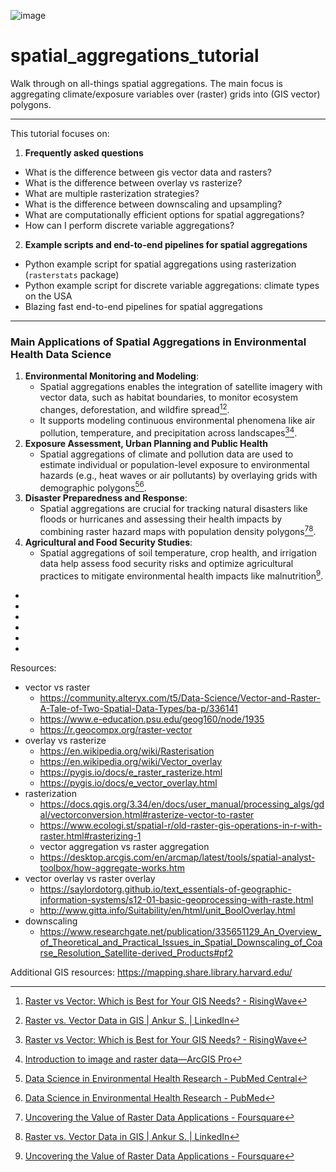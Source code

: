 ![image](https://github.com/user-attachments/assets/32d68b98-6b60-4633-8bcf-bb255dd628b0)


# spatial_aggregations_tutorial
Walk through on all-things spatial aggregations. The main focus is aggregating climate/exposure variables over (raster) grids into (GIS vector) polygons. 

____

This tutorial focuses on:

1. **Frequently asked questions**

* What is the difference between gis vector data and rasters?
* What is the difference between overlay vs rasterize?
* What are multiple rasterization strategies?
* What is the difference between downscaling and upsampling?
* What are computationally efficient options for spatial aggregations?
* How can I perform discrete variable aggregations?

2. **Example scripts and end-to-end pipelines for spatial aggregations**

* Python example script for spatial aggregations using rasterization (`rasterstats` package)
* Python example script for discrete variable aggregations: climate types on the USA
* Blazing fast end-to-end pipelines for spatial aggregations


_____

### Main Applications of Spatial Aggregations in Environmental Health Data Science

1. **Environmental Monitoring and Modeling**:
   * Spatial aggregations enables the integration of satellite imagery with vector data, such as habitat boundaries, to monitor ecosystem changes, deforestation, and wildfire spread[^1][^2].
   * It supports modeling continuous environmental phenomena like air pollution, temperature, and precipitation across landscapes[^1][^3].
2. **Exposure Assessment, Urban Planning and Public Health**
   * Spatial aggregations of climate and pollution data are used to estimate individual or population-level exposure to environmental hazards (e.g., heat waves or air pollutants) by overlaying grids with demographic polygons[^4][^5].
4. **Disaster Preparedness and Response**:
   * Spatial aggregations are crucial for tracking natural disasters like floods or hurricanes and assessing their health impacts by combining raster hazard maps with population density polygons[^6][^2].
5. **Agricultural and Food Security Studies**:
   * Spatial aggregations of soil temperature, crop health, and irrigation data help assess food security risks and optimize agricultural practices to mitigate environmental health impacts like malnutrition[^6].

- [^1]: [Raster vs Vector: Which is Best for Your GIS Needs? - RisingWave](https://risingwave.com/blog/raster-vs-vector-which-is-best-for-your-gis-needs/)
- [^2]: [Raster vs. Vector Data in GIS | Ankur S. | LinkedIn](https://www.linkedin.com/posts/ankur-s-803497126_gis-geospatial-datascience-activity-7211352628662853634-UrJ4)
- [^3]: [Introduction to image and raster data—ArcGIS Pro](https://pro.arcgis.com/en/pro-app/latest/help/data/imagery/introduction-to-raster-data.htm)
- [^4]: [Data Science in Environmental Health Research - PubMed Central](https://pmc.ncbi.nlm.nih.gov/articles/PMC6853613/)
- [^5]: [Data Science in Environmental Health Research - PubMed](https://pubmed.ncbi.nlm.nih.gov/31723546/)
- [^6]: [Uncovering the Value of Raster Data Applications - Foursquare](https://location.foursquare.com/resources/blog/use-cases/uncovering-the-value-of-raster-data-applications-for-environmental-industries/)

Resources: 
* vector vs raster
  - https://community.alteryx.com/t5/Data-Science/Vector-and-Raster-A-Tale-of-Two-Spatial-Data-Types/ba-p/336141
  - https://www.e-education.psu.edu/geog160/node/1935
  - https://r.geocompx.org/raster-vector
* overlay vs rasterize
  - https://en.wikipedia.org/wiki/Rasterisation
  - https://en.wikipedia.org/wiki/Vector_overlay
  - https://pygis.io/docs/e_raster_rasterize.html
  - https://pygis.io/docs/e_vector_overlay.html
* rasterization
  - https://docs.qgis.org/3.34/en/docs/user_manual/processing_algs/gdal/vectorconversion.html#rasterize-vector-to-raster
  - https://www.ecologi.st/spatial-r/old-raster-gis-operations-in-r-with-raster.html#rasterizing-1
  - vector aggregation vs raster aggregation 
  - https://desktop.arcgis.com/en/arcmap/latest/tools/spatial-analyst-toolbox/how-aggregate-works.htm
* vector overlay vs raster overlay 
  - https://saylordotorg.github.io/text_essentials-of-geographic-information-systems/s12-01-basic-geoprocessing-with-raste.html
  - http://www.gitta.info/Suitability/en/html/unit_BoolOverlay.html
* downscaling
  - https://www.researchgate.net/publication/335651129_An_Overview_of_Theoretical_and_Practical_Issues_in_Spatial_Downscaling_of_Coarse_Resolution_Satellite-derived_Products#pf2
 
Additional GIS resources: https://mapping.share.library.harvard.edu/
